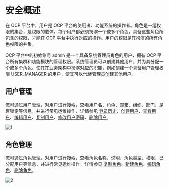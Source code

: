 安全概述
=========================

在 OCP 平台中，用户是 OCP 平台的使用者、功能系统的操作者。角色是一组权限的集合，是权限的载体。每个用户都必须扮演一个或多个角色，具备这些角色所包含的权限，才能在 OCP 平台中执行对应的操作。用户的权限是其扮演的所有角色权限的并集。

OCP 平台中的初始账号 admin 是一个具备系统管理员角色的用户，拥有 OCP 平台所有集群和功能模块的管理权限。系统管理员可以创建其他用户，并为其分配一个或多个角色，使其在业务架构中扮演对应的职能，例如创建一个具备用户管理权限 USER_MANAGER 的用户，使其可以代替管理员创建其他用户。

用户管理
-------------------------

您可通过用户管理，对用户进行搜索，查看用户名、角色、邮箱、组织、部门、是否锁定等信息，并进行常见运维操作，详情参见 [登录历史](../../1000.system-management-features/1100.logon-history.md)、[创建用户](../../1000.system-management-features/500.create-a-user-1.md)、[查看用户](../../1000.system-management-features/600.view-the-user-details-page.md)、[编辑用户](../../1000.system-management-features/700.edit-a-user.md)、[复制用户](../../1000.system-management-features/800.copy-user.md)、[修改用户密码](../../1000.system-management-features/900.change-user-password.md)、[删除用户](../../1000.system-management-features/1000.delete-a-user.md)。

![1](https://help-static-aliyun-doc.aliyuncs.com/assets/img/zh-CN/5916260261/p266245.png)

角色管理
-------------------------

您可通过角色管理，对用户进行搜索，查看角色名称、说明、角色类型、权限、已分配用户等信息，并进行常见运维操作，详情参见 [复制角色](../../1000.system-management-features/400.copy-role.md)、[新建角色](../../1000.system-management-features/200.create-a-role.md)、[编辑角色](../../1000.system-management-features/300.manage-roles.md)、[删除角色](../../1000.system-management-features/300.manage-roles.md)。

![2](https://obbusiness-private.oss-cn-shanghai.aliyuncs.com/doc/img/ocp/%E8%A7%92%E8%89%B2%E7%AE%A1%E7%90%86.png)
